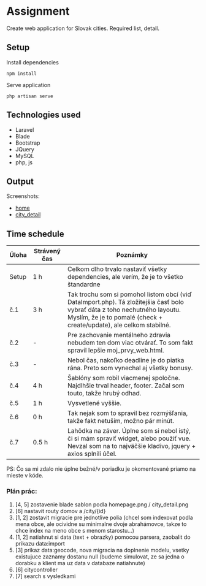 # Assignment
Create web application for Slovak cities. Required list, detail.

## Setup

Install dependencies
```
npm install
```

Serve application
```
php artisan serve
```

## Technologies used
- Laravel
- Blade
- Bootstrap
- JQuery
- MySQL
- php, js

## Output
Screenshots:
 - [home](docs/homepage.png)
 - [city_detail](./docs/city_detail.png)

## Time schedule
| Úloha      | Strávený čas | Poznámky|
| ----------- | ----------- | ----------- |
| Setup      | 1 h       | Celkom dlho trvalo nastaviť všetky dependencies, ale verím, že je to všetko štandardne|
| č.1   | 3 h        | Tak trochu som si pomohol listom obcí (viď DataImport.php). Tá zložitejšia časť bolo vybrať dáta z toho nechutného layoutu. Myslím, že je to pomalé (check + create/update), ale celkom stabilné. |
| č.2   | -        | Pre zachovanie mentálneho zdravia nebudem ten dom viac otvárať. To som fakt spravil lepšie moj_prvy_web.html. |
| č.3   | -        | Nebol čas, nakoľko deadline je do piatka rána. Preto som vynechal aj všetky bonusy.
| č.4   | 4 h        | Šablóny som robil viacmenej spoločne. Najdlhšie trval header, footer. Začal som touto, takže hrubý odhad. |
| č.5   | 1 h        | Vysvetlené vyššie.|
| č.6   | 0 h        | Tak nejak som to spravil bez rozmýšľania, takže fakt netuším, možno pár minút.|
| č.7   | 0.5 h        | Lahôdka na záver. Úplne som si nebol istý, či si mám spraviť widget, alebo použiť vue. Nevzal som na to najväčšie kladivo, jquery + axios splnili účel.|
PS: Čo sa mi zdalo nie úplne bežné/v poriadku je okomentované priamo na mieste v kóde.

### Plán prác:

1. [4, 5] zostavenie blade sablon podla homepage.png / city_detail.png
2. [6] nastavit routy domov a /city/{id}
3. [1, 2] zostavit migracie pre jednotlive polia (chcel som indexovat podla mena obce, ale ocividne su minimalne dvoje abrahámovce, takze to chce index na meno obce s menom starostu...)
4. [1, 2] natiahnut si data (text + obrazky) pomocou parsera, zaobalit do prikazu data:import
5. [3] prikaz data:geocode, nova migracia na doplnenie modelu, vsetky existujuce zaznamy dostanu null (budeme simulovat, ze sa jedna o dorabku a klient ma uz data v databaze natiahnute)
6. [6] citycontroller
7. [7] search s vysledkami
